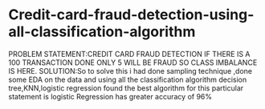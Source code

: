 # Credit-card-fraud-detection-using-all-classification-algorithm
PROBLEM STATEMENT:CREDIT CARD FRAUD DETECTION IF THERE IS A 100 TRANSACTION DONE ONLY 5 WILL BE FRAUD SO CLASS IMBALANCE IS HERE.
SOLUTION:So to solve this i had done sampling technique ,done some EDA on the data and using all the classification algorithm decision tree,KNN,logistic regression found the best algorithm for this particular statement is logistic Regression has greater accuracy of 96%
